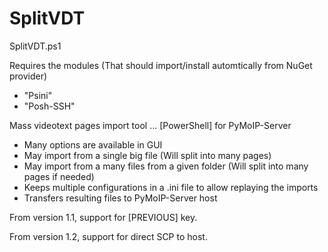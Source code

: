 # SplitVDT

SplitVDT.ps1

Requires the modules (That should import/install automtically from NuGet provider)
- "Psini" 
- "Posh-SSH"

Mass videotext pages import tool ... [PowerShell] for PyMoIP-Server
- Many options are available in GUI
- May import from a single big file (Will split into many pages)
- May import from a many files from a given folder (Will split into many pages if needed)
- Keeps multiple configurations in a .ini file to allow replaying the imports
- Transfers resulting files to PyMoIP-Server host

From version 1.1, support for [PREVIOUS] key.

From version 1.2, support for direct SCP to host.
